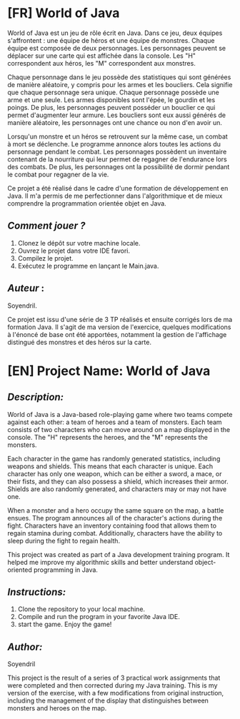 #  [FR] World of Java

World of Java est un jeu de rôle écrit en Java. Dans ce jeu, deux équipes s'affrontent : une équipe de héros et une équipe de monstres. Chaque équipe est composée de deux personnages. Les personnages peuvent se déplacer sur une carte qui est affichée dans la console. Les "H" correspondent aux héros, les "M" correspondent aux monstres.

Chaque personnage dans le jeu possède des statistiques qui sont générées de manière aléatoire, y compris pour les armes et les boucliers. Cela signifie que chaque personnage sera unique. Chaque personnage possède une arme et une seule. Les armes disponibles sont l'épée, le gourdin et les poings. De plus, les personnages peuvent posséder un bouclier ce qui permet d'augmenter leur armure. Les boucliers sont eux aussi générés de manière aléatoire, les personnages ont une chance ou non d'en avoir un.

Lorsqu'un monstre et un héros se retrouvent sur la même case, un combat à mort se déclenche. Le programme annonce alors toutes les actions du personnage pendant le combat. Les personnages possèdent un inventaire contenant de la nourriture qui leur permet de regagner de l'endurance lors des combats. De plus, les personnages ont la possibilité de dormir pendant le combat pour regagner de la vie.

Ce projet a été réalisé dans le cadre d'une formation de développement en Java. Il m'a permis de me perfectionner dans l'algorithmique et de mieux comprendre la programmation orientée objet en Java.

## *Comment jouer ?*

1) Clonez le dépôt sur votre machine locale.
2) Ouvrez le projet dans votre IDE favori.
3) Compilez le projet.
4) Exécutez le programme en lançant le Main.java.


## *Auteur* : 

Soyendril.

Ce projet est issu d'une série de 3 TP réalisés et ensuite corrigés lors de ma formation Java. Il s'agit de ma version de l'exercice, quelques modifications à l'énoncé de base ont été apportées, notamment la gestion de l'affichage distingué des monstres et des héros sur la carte.



# [EN]  Project Name: World of Java

## *Description:*

World of Java is a Java-based role-playing game where two teams compete against each other: a team of heroes and a team of monsters. Each team consists of two characters who can move around on a map displayed in the console. The "H" represents the heroes, and the "M" represents the monsters.

Each character in the game has randomly generated statistics, including weapons and shields. This means that each character is unique. Each character has only one weapon, which can be either a sword, a mace, or their fists, and they can also possess a shield, which increases their armor. Shields are also randomly generated, and characters may or may not have one.

When a monster and a hero occupy the same square on the map, a battle ensues. The program announces all of the character's actions during the fight. Characters have an inventory containing food that allows them to regain stamina during combat. Additionally, characters have the ability to sleep during the fight to regain health.

This project was created as part of a Java development training program. It helped me improve my algorithmic skills and better understand object-oriented programming in Java.

## *Instructions:*

1) Clone the repository to your local machine.
2) Compile and run the program in your favorite Java IDE.
3)  start the game.
Enjoy the game!


## *Author:*
Soyendril

This project is the result of a series of 3 practical work assignments that were completed and then corrected during my Java training. This is my version of the exercise, with a few modifications from original instruction, including the management of the display that distinguishes between monsters and heroes on the map.
